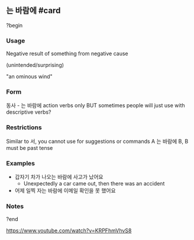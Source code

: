 ## 는 바람에 #card
?begin
### Usage
Negative result of something from negative cause

(unintended/surprising)

"an ominous wind"
### Form
동사 - 는 바람에
action verbs only
BUT sometimes people will just use with descriptive verbs?
### Restrictions
Similar to 서, you cannot use for suggestions or commands
A 는 바람에 B, B must be past tense
### Examples
* 갑자기 차가 나오는 바람에 사고가 났어요
	* Unexpectedly a car came out, then there was an accident
* 어제 일찍 자는 바람에 이메일 확인을 못 했어요
### Notes
?end


https://www.youtube.com/watch?v=KRPFhmVhvS8